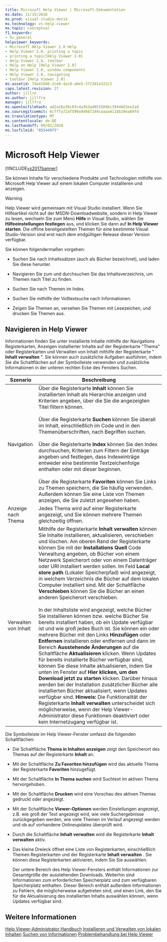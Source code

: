 ```yaml
---
title: Microsoft Help Viewer | Microsoft-Dokumentation
ms.date: 11/15/2016
ms.prod: visual-studio-dev14
ms.technology: vs-help-viewer
ms.topic: conceptual
f1_keywords:
- hv_general
helpviewer_keywords:
- Microsoft Help Viewer 2.0 Help
- Help Viewer 2.0, printing a topic
- printing a topic[Help Viewer 2.0]
- Help Viewer 2.0, toolbar
- Help on Help [Help Viewer 2.0]
- Help Viewer 2.0, window components
- Help Viewer 2.0, navigating
- toolbar [Help Viewer 2.0]
ms.assetid: 74e41666-2ce8-4ac0-a0e5-3723d1e322c2
caps.latest.revision: 27
author: jillre
ms.author: jillfra
manager: jillfra
ms.openlocfilehash: ad2a26e36c83c4a3b3ad051504bc3944663ee2ad
ms.sourcegitcommit: 6cfffa72af599a9d667249caaaa411bb28ea69fd
ms.translationtype: MT
ms.contentlocale: de-DE
ms.lasthandoff: 09/02/2020
ms.locfileid: "85544975"
---
```

# <a name="microsoft-help-viewer"></a>Microsoft Help Viewer
[!INCLUDE[vs2017banner](../includes/vs2017banner.md)]

Sie können Inhalte für verschiedene Produkte und Technologien mithilfe von Microsoft Help Viewer auf einem lokalen Computer installieren und anzeigen.

> [!WARNING]
> Help Viewer wird gemeinsam mit Visual Studio installiert. Wenn Sie Hilfeartikel nicht auf der MSDN-Downloadwebsite, sondern in Help Viewer zu lesen, wechseln Sie zum Menü **Hilfe** in Visual Studio, wählen Sie **Hilfeeinstellungen festlegen** aus, und klicken Sie dann auf **In Help Viewer starten**. Die offline bereitgestellten Themen für eine bestimmte Visual Studio-Version sind erst nach dem endgültigen Release dieser Version verfügbar.

 Sie können folgendermaßen vorgehen:

- Suchen Sie nach Inhaltssätzen (auch als Bücher bezeichnet), und laden Sie diese herunter.

- Navigieren Sie zum und durchsuchen Sie das Inhaltsverzeichnis, um Themen nach Titel zu finden.

- Suchen Sie nach Themen im Index.

- Suchen Sie mithilfe der Volltextsuche nach Informationen.

- Zeigen Sie Themen an, versehen Sie Themen mit Lesezeichen, und drucken Sie Themen aus.

## <a name="navigating-the-help-viewer"></a>Navigieren in Help Viewer
 Informationen finden Sie unter installierte Inhalte mithilfe der Navigations Registerkarten, Anzeigen installierter Inhalte auf der Registerkarte "Thema" oder Registerkarten und Verwalten von Inhalt mithilfe der Registerkarte " **Inhalt verwalten** ". Sie können auch zusätzliche Aufgaben ausführen, indem Sie die Schaltflächen auf der Symbolleiste verwenden und zusätzliche Informationen in der unteren rechten Ecke des Fensters Suchen.

|Szenario|Beschreibung|
|-|-|
|Navigation|Über die Registerkarte **Inhalt** können Sie installierten Inhalt als Hierarchie anzeigen und Kriterien angeben, über die Sie die angezeigten Titel filtern können.<br /><br /> Über die Registerkarte **Suchen** können Sie überall im Inhalt, einschließlich im Code und in den Themenüberschriften, nach Begriffen suchen.<br /><br /> Über die Registerkarte **Index** können Sie den Index durchsuchen, Kriterien zum Filtern der Einträge angeben und festlegen, dass Indexeinträge entweder eine bestimmte Textzeichenfolge enthalten oder mit dieser beginnen.<br /><br /> Über die Registerkarte **Favoriten** können Sie Links zu Themen speichern, die Sie häufig verwenden. Außerdem können Sie eine Liste von Themen anzeigen, die Sie zuletzt angesehen haben.|
|Anzeige nach Thema|Jedes Thema wird auf einer Registerkarte angezeigt, und Sie können mehrere Themen gleichzeitig öffnen.|
|Verwalten von Inhalt|Mithilfe der Registerkarte **Inhalt verwalten** können Sie Inhalte installieren, aktualisieren, verschieben und löschen. Am oberen Rand der Registerkarte können Sie mit der **Installations Quell** Code Verwaltung angeben, ob Bücher von einem Netzwerk Speicherort oder von einem Datenträger oder URI installiert werden sollen. Im Feld **Local store path** (Lokaler Speicherpfad) wird angezeigt, in welchem Verzeichnis die Bücher auf dem lokalen Computer installiert sind. Mit der Schaltfläche **Verschieben** können Sie die Bücher an einen anderen Speicherort verschieben.<br /><br /> In der Inhaltsliste wird angezeigt, welche Bücher Sie installieren können bzw. welche Bücher Sie bereits installiert haben, ob ein Update verfügbar ist und wie groß jedes Buch ist. Sie können ein oder mehrere Bücher mit den Links **Hinzufügen** oder **Entfernen** installieren oder entfernen und dann im Bereich **Ausstehende Änderungen** auf die Schaltfläche **Aktualisieren** klicken. Wenn Updates für bereits installierte Bücher verfügbar sind, können Sie diese Inhalte aktualisieren, indem Sie unten im Fenster auf **Hier klicken, um den Download jetzt zu starten** klicken. Darüber hinaus werden bei der Installation zusätzlicher Bücher alle installierten Bücher aktualisiert, wenn Updates verfügbar sind. **Hinweis:** Die Funktionalität der Registerkarte **Inhalt verwalten** unterscheidet sich möglicherweise, wenn der Help Viewer-Administrator diese Funktionen deaktiviert oder kein Internetzugang verfügbar ist.|

 Die Symbolleiste im Help Viewer-Fenster umfasst die folgenden Schaltflächen:

- Die Schaltfläche **Thema in Inhalten anzeigen** zeigt den Speicherort des Themas auf der Registerkarte **Inhalt** an.

- Mit der Schaltfläche **Zu Favoriten hinzufügen** wird das aktuelle Thema der Registerkarte **Favoriten** hinzugefügt.

- Mit der Schaltfläche **In Thema suchen** wird Suchtext im aktiven Thema hervorgehoben.

- Mit der Schaltfläche **Drucken** wird eine Vorschau des aktiven Themas gedruckt oder angezeigt.

- Mit der Schaltfläche **Viewer-Optionen** werden Einstellungen angezeigt, z.B. wie groß der Text angezeigt wird, wie viele Suchergebnisse zurückgegeben werden, wie viele Themen im Verlauf angezeigt werden und ob auf vorhandene Onlineupdates überprüft wird.

- Durch die Schaltfläche **Inhalt verwalten** wird die Registerkarte **Inhalt verwalten** aktiv.

- Das kleine Dreieck öffnet eine Liste von Registerkarten, einschließlich Themen Registerkarten und der Registerkarte **Inhalt verwalten** . Sie können diese Registerkarten aktivieren, indem Sie Sie auswählen.

  Der untere Bereich des Help Viewer-Fensters enthält Informationen zur Gesamtgröße der ausstehenden Downloads. Weiterhin sind Informationen zum erforderlichen Speicherplatz und zum verfügbaren Speicherplatz enthalten. Dieser Bereich enthält außerdem Informationen zu Fehlern, die möglicherweise aufgetreten sind, und einen Link, den Sie für die Aktualisierung des installierten Inhalts auswählen können, wenn Updates verfügbar sind.

## <a name="see-also"></a>Weitere Informationen
 [Help Viewer-Administrator Handbuch](../ide/help-viewer-administrator-guide.md) [Installieren und Verwalten von lokalen Inhalten](../ide/install-and-manage-local-content.md) [Suchen von Informationen](../ide/locate-information.md) [Problembehandlung bei Help Viewer](../ide/troubleshooting-the-help-viewer.md)

